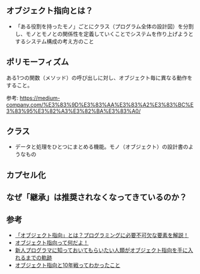 ## オブジェクト指向とは？

- 「ある役割を持ったモノ」ごとにクラス（プログラム全体の設計図）を分割し、モノとモノとの関係性を定義していくことでシステムを作り上げようとするシステム構成の考え方のこと

## ポリモーフィズム

ある1つの関数（メソッド）の呼び出しに対し、オブジェクト毎に異なる動作をすること。

参考: https://medium-company.com/%E3%83%9D%E3%83%AA%E3%83%A2%E3%83%BC%E3%83%95%E3%82%A3%E3%82%BA%E3%83%A0/

## クラス

- データと処理をひとつにまとめる機能。モノ（オブジェクト）の設計書のようなもの

## カプセル化

## なぜ「継承」は推奨されなくなってきているのか？

## 参考

- [「オブジェクト指向」とは？プログラミングに必要不可欠な要素を解説！](https://robo-done.com/blog/2023/04/doneship_object_oriented/)
- [オブジェクト指向って何だよ！](https://qiita.com/rarafy/items/640907de6ea232abca4b)
- [新人プログラマに知っておいてもらいたい人類がオブジェクト指向を手に入れるまでの軌跡](https://qiita.com/hirokidaichi/items/591ad96ab12938878fe1)
- [オブジェクト指向と10年戦ってわかったこと](https://qiita.com/tutinoco/items/6952b01e5fc38914ec4e)